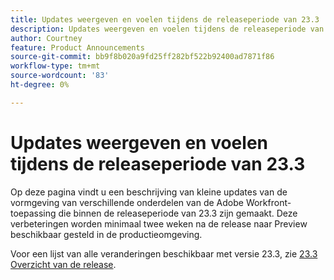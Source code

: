 ```yaml
---
title: Updates weergeven en voelen tijdens de releaseperiode van 23.3
description: Updates weergeven en voelen tijdens de releaseperiode van 23.3
author: Courtney
feature: Product Announcements
source-git-commit: bb9f8b020a9fd25ff282bf522b92400ad7871f86
workflow-type: tm+mt
source-wordcount: '83'
ht-degree: 0%

---
```



# Updates weergeven en voelen tijdens de releaseperiode van 23.3

Op deze pagina vindt u een beschrijving van kleine updates van de vormgeving van verschillende onderdelen van de Adobe Workfront-toepassing die binnen de releaseperiode van 23.3 zijn gemaakt. Deze verbeteringen worden minimaal twee weken na de release naar Preview beschikbaar gesteld in de productieomgeving.

Voor een lijst van alle veranderingen beschikbaar met versie 23.3, zie [23.3 Overzicht van de release](/help/quicksilver/product-announcements/product-releases/23.3-release-activity/23-3-release-overview.md).

